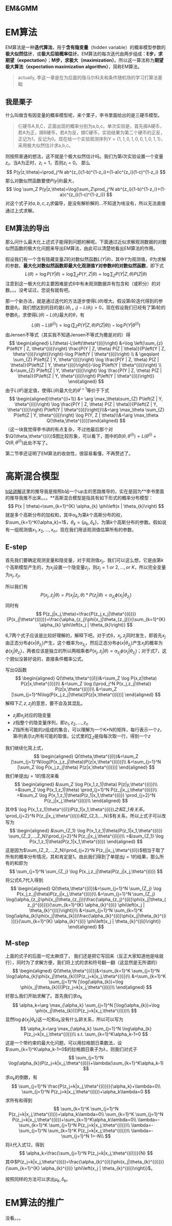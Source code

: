 EM&GMM
----------------------------------------------------
# EM算法
EM算法是一种**迭代算法**，用于**含有隐变量**（hidden variable）的概率模型参数的**极大似然估计**，或**极大后验概率估计**。EM算法的每次迭代由两步组成：**E步，求期望（expectation）**；**M步，求极大（maximization）**。所以这一算法称为**期望极大算法（expectation maximization algorithm）**，简称EM算法。
> actually, 李这一章是在为后面的隐马尔科夫和条件随机场的学习打算法基础
## 我是栗子
什么叫做含有因变量的概率模型呢，来个栗子，李书里面给出的是三硬币模型。
> 仨硬币A,B,C，正面出现的概率分别为a,b,c。单次实验是，首先掷A硬币，若A为正，掷B硬币，若A为反，掷C硬币，实验结果为第二个硬币的正反，正记为1，反记为0。现在给一个实验观测序列$Y=\{1,1,0,1,0,0,1,0,1,1\}$，采用极大似然估计求a,b,c。

则按照普通的想法，这不就是个极大似然估计吗。我们为第$i$次实验设置一个变量$z_i$，当A为正时，$z_i=1$，否则$z_i=0$。
那么
$$
P(y|z,\theta)=\prod_j^N ab^{z_i}(1-b)^{1-z_i}+(1-a)c^{z_i}(1-c)^{1-z_i}
$$
那么对数似然函数要使$P(y|\theta)$最大，
$$
\log \sum_Z P(y|z,\theta)=\log(\sum_Z\prod_j^N ab^{z_i}(1-b)^{1-z_i}+(1-a)c^{z_i}(1-c)^{1-z_i})
$$
对这个式子对$a,b,c,z_i$求偏导，是没有解析解的...不知道为啥没有，所以无法直接通过上式求解。



## EM算法的导出

那么问什么最大化上述式子能得到问题的解呢。下面通过近似求解观测数据的对数似然函数的极大化问题来导出EM算法，由此可以清楚地看出EM算法的作用。

假设我们有一个含有隐藏变量$Z$的对数似然函数$L(Y|\theta)$，其中$Y$为观测值，$\theta$为求解的参数。**最大化对数似然函数即最大化观测值$Y$对参数$\theta$的对数似然函数**，即下式
$$
L(\theta)=\log{P(Y|\theta)}=\log{\sum_ZP(Y,Z|\theta)}=\log{\sum_ZP(Y|Z,\theta)P(Z|\theta)}
$$
注意到这一极大化的主要困难是式6中有未观测数据并有包含和（或积分）的对数。。。没考证过，您说有就有吧。

那一个新办法，就是通过迭代的方法逐步使得$L(\theta)$增大。假设第$i$轮迭代得到的参数是$\theta_i$，我们想达到的目的是$L(\theta_{i+1})-L(\theta_i)>0$，现在假设我们已经有了第$i$轮的参数$\theta_i$，求使得$L(\theta)-L(\theta_i)$最大的$\theta$，有
$$
L(\theta)-L\left(\theta^{(i)}\right)=\log \left(\sum_{Z} P(Y | Z, \theta) P(Z | \theta)\right)-\log P\left(Y | \theta^{(i)}\right)
$$
由Jensen不等式（其实我不知道Jensen不等式为撒是对的）得
$$
\begin{aligned} L(\theta)-L\left(\theta^{(i)}\right) &=\log \left(\sum_{z} P\left(Y | Z, \theta^{(i)}\right) \frac{P(Y | Z, \theta) P(Z | \theta)}{P\left(Y | Z, \theta^{(i)}\right)}\right)-\log P\left(Y | \theta^{(i)}\right) \\ & \geqslant \sum_{Z} P\left(Z | Y, \theta^{(i)}\right) \log \frac{P(Y | Z, \theta) P(Z | \theta)}{P\left(Z | Y, \theta^{(i)}\right)}-\log P\left(Y | \theta^{(i)}\right) \\ &=\sum_{Z} P\left(Z | Y, \theta^{(i)}\right) \log \frac{P(Y | Z, \theta) P(Z | \theta)}{P\left(Z | Y, \theta^{(i)}\right) P\left(Y | \theta^{(i)}\right)} \end{aligned}
$$
由于$L(\theta^i)$是定值，使得$L(\theta)$最大化的$\theta^{i+1}$等价于下式
$$
\begin{aligned}\theta^{(i+1)} &= \arg \max_\theta\sum_{Z} P\left(Z | Y, \theta^{(i)}\right) \log \frac{P(Y | Z, \theta) P(Z | \theta)}{P\left(Z | Y, \theta^{(i)}\right) P\left(Y | \theta^{(i)}\right)}\\&=\arg \max_\theta \sum_{Z} P\left(Z | Y, \theta^{(i)}\right) \log P(Y, Z | \theta)\\&=\arg \max_\theta Q(\theta,\theta^{(i)})\end{aligned}
$$
（这一块我觉得李书讲的有点复杂，不过他最后那个对$\Q(\theta,\theta^{(i)})$图比较形象，可以看下，图中的$B(\theta,\theta^{(i)})=L(\theta^{(i)}+Q(\theta,\theta^{(i)})$此处不写了。

第二节李还证明了EM算法的收敛性，很容易看懂，不再赘述了。

# 高斯混合模型

[b站讲解](https://www.bilibili.com/video/av35183585/?p=3)这里的推导我是按照b站一个up主的思路推导的，实在是因为**李书里面的推导我推不出来。。。**高斯混合模型是指具有如下形式的概率分布模型：
$$
P(x | \theta)=\sum_{k=1}^{K} \alpha_{k} \phi\left(x | \theta_{k}\right)
$$
就是多个高斯分布的加权和，其中$\alpha_k$为第$k$个高斯分布的权，$\sum_{k=1}^K{\alpha_k}=1$，$\theta_k=\{\mu_k,\delta_k\}$，为第$k$个高斯分布的参数。假如说有一组观测值$x_1,x_2,...,x_n$，现在我们用该观测值估算所有的参数。

## E-step

首先我们要确定观测变量和隐变量，对于观测值$x_j$，我们可以这么想，它是由第$k$个高斯模型产生的，为$x_j$设置一个隐变量$z_j$，则$z_j=1\ or\ 2,...,or\ K$，所以完全变量为$x_j,z_j$。

所以我们有
$$
P(x_j,z_j|\theta)=P(x_j|z_j,\theta)*P(z_j|\theta)=\alpha_{z_j}\phi(x_j|\theta_{z_j})
$$
同时有
$$
P(z_j|x_j,\theta)=\frac{P(z_j,x_j|\theta^{(i)})}{P(x_j|\theta^{(i)})}=\frac{\alpha_{z_j}\phi(x_j|\theta_{z_j})}{\sum_{k=1}^{K} \alpha_{k} \phi\left(x_j | \theta_{k}\right)}
$$


6,7两个式子应该是比较好理解的，解释下吧。对于式6，$x_j,z_j$同时发生，即首先$x_j$由正态分布$\phi(x|\theta_{z_j})$产生，这个概率为$\alpha_{z_j}$，然后正态分布$\phi(x|\theta_{z_j})$产生$x_j$的概率为$\phi(x_j|\theta_{z_j})$，两者应该是独立的所以两相乘者$P(x_j,z_j|\theta)=\alpha_{z_j}\phi(x_j|\theta_{z_j})$；对于式7，这个貌似没甚好说的，直接条件概率公式。

写出$Q$函数
$$
\begin{aligned}
Q(\theta,\theta^{(i)})&=\sum_Z \log P(x,z|\theta) P(z|x,\theta^{(i)})\\
&=\sum_Z \log (\prod_j^N P(x_j,z_j|\theta)) P(z|x,\theta^{(i)})\\
&=\sum_Z [\sum_{j=1}^N\log(P(x_j,z_j|\theta))P(z|x,\theta^{(i)})]
\end{aligned}
$$
解释下$Z,z,z_j$的意思，要不会及其混乱。

- $z_j$即$x_j$对应的隐变量
- $z$指整个的隐变量序列，即$z_1,z_2,...,z_n$
- $Z$指所有可能的$z$组成的集合，可以理解为一个K*N的矩阵，每行表示一个$z$，第$i$列表示$z_i$所有可能的取值，公式里的$\sum_Z$是指每次取一行，得到一个$z$

我们继续化简上式，
$$
\begin{aligned}
Q(\theta,\theta^{(i)})&=\sum_Z [\sum_{j=1}^N\log(P(x_j,z_j|\theta))P(z|x,\theta^{(i)})]\\
&=\sum_{j=1}^N [\sum_Z \log P(x_j,z_j|\theta) P(z|x,\theta^{(i)})]
\end{aligned}
$$
我们单提出$j=1$的情况来看
$$
\begin{aligned}
&\sum_Z \log P(x_1,z_1|\theta) P(z|y,\theta^{(i)})\\
=&\sum_Z \log P(x_1,z_1|\theta) \prod_{j=1}^N P(z_j|x_j,\theta^{(i)})\\
=&\sum_Z \log P(x_1,z_1|\theta)P(z_1|x_1,\theta^{(i)}) \prod_{j=2}^N P(z_j|x_j,\theta^{(i)})\\
\end{aligned}
$$
其中$ \log P(x_1,z_1|\theta^{(i)})P(z_1|x_1,\theta^{(i)})$之和$Z_1$有关系，$\prod_{j=2}^N P(z_j|x_j,\theta^{(i)})$和$Z_{2,3,...,N}$有关系，所以上式子可以改写为
$$
\begin{aligned}
&\sum_{Z_1} \log P(x_1,z_1|\theta)P(z_1|x_1,\theta^{(i)}) \sum_{Z_2,...,Z_N}\prod_{j=2}^N P(z_j|x_j,\theta^{(i)})\\
=&\sum_{Z_1} \log P(x_1,z_1|\theta)P(z_1|x_1,\theta^{(i)}) 
\end{aligned}
$$
这是因为$\sum_{Z_2,...,Z_N}\prod_{j=2}^N P(z_j|x_j,\theta^{(i)})$相当于取了所有的概率分布情况，其和肯定是1。由此我们得到了单提出$j=1$的结果，那么所有的和即为
$$
\sum_{j=1}^N \sum_{Z_j} \log P(x_j,z_j|\theta)P(z_j|x_j,\theta^{(i)})
$$
将公式6,7代入得到
$$
\begin{aligned}
Q(\theta,\theta^{(i)})&=\sum_{j=1}^N \sum_{Z_j} \log P(x_j,z_j|\theta)P(z_j|x_j,\theta^{(i)})\\
&=\sum_{j=1}^N \sum_{Z_j} \log(\alpha_{z_j}\phi(x_j|\theta_{z_j}))\frac{\alpha_{z_j}^{(i)}\phi(x_j|\theta_{z_j}^{(i)})}{\sum_{k=1}^{K} \alpha_{k}^{(i)} \phi\left(x_j | \theta_{k}^{(i)}\right)}\\
&=\sum_{j=1}^N \sum_{k=1}^K \log(\alpha_{k}\phi(x_j|\theta_{k}))\frac{\alpha_{k}^{(i)}\phi(x_j|\theta_{k}^{(i)})}{\sum_{k=1}^{K} \alpha_{k}^{(i)} \phi\left(x_j | \theta_{k}^{(i)}\right)}
\end{aligned}
$$


## M-step

上面的式子的后面一坨太麻烦了， 我们还是把它写回来（反正大家知道他是啥就行），同时为了求解方便，我们将上式的求和符号翻一翻（这显然是无所谓的）
$$
\begin{aligned}
Q(\theta,\theta^{(i)})&=\sum_{k=1}^K  \sum_{j=1}^N \log(\alpha_{k}\phi(x_j|\theta_{k}))P(z_j=k|x_j,\theta^{(i)})\\
&=\sum_{k=1}^K  \sum_{j=1}^N [\log(\alpha_{k})+\log \phi(x_j|\theta_{k}))]P(z_j=k|x_j,\theta^{(i)})\\
\end{aligned}
$$
好那么我们开始求解了。首先我们求$\alpha_k$
$$
\alpha_k=\arg \max_{\alpha_k}   \sum_{j=1}^N [\log(\alpha_{k})+\log \phi(x_j|\theta_{k}))]P(z_j=k|x_j,\theta^{(i)})\\
$$
显然$\log \phi(x_j|\theta_{k})$这一坨和$\alpha_k$没有什么卵关系，所以可以写为
$$
\alpha_k=\arg \max_{\alpha_k}   \sum_{j=1}^N \log\alpha_{k} P(z_j=k|x_j,\theta^{(i)})\\
s.t. \sum_{k=1}^K\alpha_k-1=0
$$
这是一个带约束的最大化问题，可以用拉格朗日乘数法，设$\sum_{k=1}^K\alpha_k-1=0$的拉格朗日乘子为$\lambda$，则我们对式子
$$
\sum_{j=1}^N \log(\alpha_{k})P(z_j=k|x_j,\theta^{(i)})+\lambda(\sum_{k=1}^K\alpha_k-1)
$$
求$\alpha_k$的倒数，有
$$
\sum_{j=1}^N \frac{P(z_j=k|x_j,\theta^{(i)})}{\alpha_k}+\lambda=0\\
\sum_{j=1}^N P(z_j=k|x_j,\theta^{(i)})+\alpha_k\lambda=0
$$
求所有和得到
$$
\sum_{k=1}^K \sum_{j=1}^N P(z_j=k|x_j,\theta^{(i)})+\alpha_k\lambda=0\\
\sum_{k=1}^K \sum_{j=1}^N P(z_j=k|x_j,\theta^{(i)})+\sum_{k=1}^K\alpha_k\lambda=0\\
\lambda=-\sum_{k=1}^K \sum_{j=1}^N P(z_j=k|x_j,\theta^{(i)})\\
\lambda=-\sum_{j=1}^N \sum_{k=1}^K P(z_j=k|x_j,\theta^{(i)})\\
\lambda=-\sum_{j=1}^N 1=-N\\
$$
将$\lambda$代入式12，得到
$$
\alpha_k=\frac{\sum_{j=1}^N P(z_j=k|x_j,\theta^{(i)})}{N}
$$
其中$P(z_j=k|x_j,\theta^{(i)})=\frac{\alpha_{k}^{(i)}\phi(x_j|\theta_{k}^{(i)})}{\sum_{k=1}^{K} \alpha_{k}^{(i)} \phi\left(x_j | \theta_{k}^{(i)}\right)}$。

按照同样的方法可以求出$\mu_k,\delta_k$。

# EM算法的推广

没看。。。